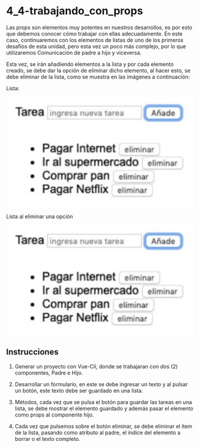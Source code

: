 # 4_4-trabajando_con_props

Las props son elementos muy potentes en nuestros desarrollos, es por esto que debemos conocer cómo trabajar con ellas adecuadamente. En este caso, continuaremos con los elementos de listas de uno de los primeros desafíos de esta unidad, pero esta vez un poco más complejo, por lo que utilizaremos Comunicación de padre a hijo y viceversa.

Esta vez, se irán añadiendo elementos a la lista y por cada elemento creado, se debe dar la
opción de eliminar dicho elemento, al hacer esto, se debe eliminar de la lista, como se
muestra en las imágenes a continuación:

Lista:

![Foto1](README_Files/Foto1.jpg)

Lista al eliminar una opción

![Foto2](README_Files/Foto1.jpg)

## Instrucciones

1.  Generar un proyecto con Vue-Cli, donde se trabajaran con dos (2) componentes, Padre e Hijo.

1.  Desarrollar un formulario, en este se debe ingresar un texto y al pulsar un botón, este texto debe ser guardado en una lista.

1.  Métodos, cada vez que se pulsa el botón para guardar las tareas en una lista, se debe mostrar el elemento guardado y además pasar el elemento como props al componente hijo.

1.  Cada vez que pulsemos sobre el botón eliminar, se debe eliminar el ítem de la lista, pasando como atributo al padre, el índice del elemento a borrar o el texto completo.
